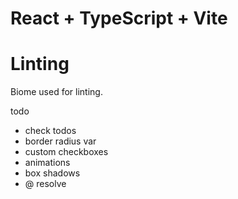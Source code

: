 # React + TypeScript + Vite



# Linting

Biome used for linting.


todo
- check todos
- border radius var
- custom checkboxes
- animations
- box shadows
- @ resolve